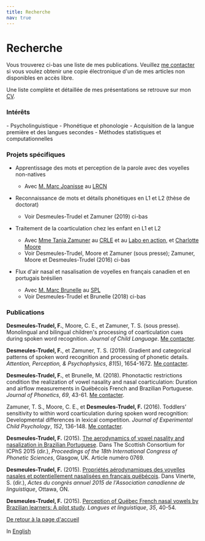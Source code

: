 ```yaml
---
title: Recherche
nav: true
---
```


<h1>Recherche</h1>

Vous trouverez ci-bas une liste de mes publications. Veuillez [me contacter](mailto:fdesmeul@uwo.ca) si vous voulez obtenir une copie électronique d'un de mes articles non disponibles en accès libre.

Une liste complète et détaillée de mes présentations se retrouve sur mon [CV](https://felixdtrudel.github.io/CVfr.pdf).

<h3>Intérêts</h3>
- Psycholinguistique
- Phonétique et phonologie
- Acquisition de la langue première et des langues secondes
- Méthodes statistiques et computationnelles

<h3>Projets spécifiques</h3>

- Apprentissage des mots et perception de la parole avec des voyelles non-natives
  - Avec [M. Marc Joanisse](http://publish.uwo.ca/~marcj/) au [LRCN](http://www.psychology.uwo.ca/lrcn/)

- Reconnaissance de mots et détails phonétiques en L1 et L2 (thèse de doctorat)
  - Voir Desmeules-Trudel et Zamuner (2019) ci-bas

- Traitement de la coarticulation chez les enfant en L1 et L2
  - Avec [Mme Tania Zamuner](http://artsites.uottawa.ca/zamuner/?lang=en) au [CRLE](http://cclren.weebly.com/) et au [Labo en action](https://laboenactionuottawa.weebly.com), et [Charlotte Moore](https://psychandneuro.duke.edu/people/charlotte-moore)
  - Voir Desmeules-Trudel, Moore et Zamuner (sous presse); Zamuner, Moore et Desmeules-Trudel (2016) ci-bas

- Flux d'air nasal et nasalisation de voyelles en français canadien et en portugais brésilien
  - Avec [M. Marc Brunelle](http://aix1.uottawa.ca/%7embrunell/indexF.htm) au [SPL](http://artsites.uottawa.ca/spl-lss/fr/)
  - Voir Desmeules-Trudel et Brunelle (2018) ci-bas
  
<h3>Publications</h3>

**Desmeules-Trudel, F.**, Moore, C. E., et Zamuner, T. S. (sous presse). Monolingual and bilingual children's processing of coarticulation cues during spoken word recognition. _Journal of Child Language_.  [Me contacter](mailto:fdesmeul@uwo.ca).

**Desmeules-Trudel, F.**, et Zamuner, T. S. (2019). Gradient and categorical patterns of spoken word recognition and processing of phonetic details. _Attention, Perception, & Psychophysics_, _81_(5), 1654-1672. [Me contacter](mailto:fdesmeul@uwo.ca).

**Desmeules-Trudel, F.**, et Brunelle, M. (2018). Phonotactic restrictions condition the realization of vowel nasality and nasal coarticulation: Duration and airflow measurements in Québécois French and Brazilian Portuguese. _Journal of Phonetics_, _69_, 43-61. [Me contacter](mailto:fdesmeul@uwo.ca).
  
Zamuner, T. S., Moore, C. E., et **Desmeules-Trudel, F.** (2016). Toddlers’ sensitivity to within word coarticulation during spoken word recognition: Developmental differences in lexical competition. _Journal of Experimental Child Psychology_, _152_, 136-148. [Me contacter](mailto:fdesmeul@uwo.ca).

**Desmeules-Trudel, F.** (2015). [The aerodynamics of vowel nasality and nasalization in Brazilian Portuguese](https://www.internationalphoneticassociation.org/icphs-proceedings/ICPhS2015/Papers/ICPHS0769.pdf). Dans The Scottish Consortium for ICPhS 2015 (dir.), _Proceedings of the 18th International Congress of Phonetic Sciences_, Glasgow, UK. Article numéro 0769.

**Desmeules-Trudel, F.** (2015). [Propriétés aérodynamiques des voyelles nasales et potentiellement nasalisées en français québécois](http://cla-acl.ca/wp-content/uploads/DesmeulesTrudel-2015.pdf). Dans Vinerte, S. (dir.), _Actes du congrès annuel 2015 de l'Association canadienne de linguistique_, Ottawa, ON.

**Desmeules-Trudel, F.** (2015). [Perception of Québec French nasal vowels by Brazilian learners: A pilot study](http://www.lli.ulaval.ca/fileadmin/llt/fichiers/recherche/revue_LL/vol35/F.Desmeules-Trudel.pdf). _Langues et linguistique_, _35_, 40-54.

[De retour à la page d'accueil](https://felixdtrudel.github.io/fr/index.html)

In [English](https://felixdtrudel.github.io/research.html)
